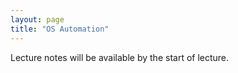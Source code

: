 ```yaml
---
layout: page
title: "OS Automation"
---
```


Lecture notes will be available by the start of lecture.
